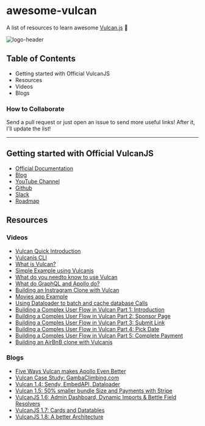 # awesome-vulcan
A list of resources to learn awesome [Vulcan.js](http://vulcanjs.org/) 🖖

![logo-header](https://i.imgur.com/1TKyCAb.png)


## Table of Contents
- Getting started with Official VulcanJS
- Resources
 - Videos
 - Blogs

### How to Collaborate
Send a pull request or just open an issue to send more useful links! After it, I'll update the list!

---

## Getting started with Official VulcanJS
- [Official Documentation](http://docs.vulcanjs.org/)
- [Blog](https://medium.com/vulcanjs)
- [YouTube Channel](https://www.youtube.com/channel/UCGIvQQ6zw7ov2cHgD70HFlA)
- [Github](https://github.com/VulcanJS/Vulcan)
- [Slack](http://slack.telescopeapp.org/)
- [Roadmap](https://trello.com/b/dwPR0LTz/nova-roadmap)

## Resources

### Videos
- [Vulcan Quick Introduction](https://www.youtube.com/watch?v=1is6WDq1sDA)
- [Vulcanjs CLI](https://www.youtube.com/watch?v=e1dTEMyHu_s)
- [What is Vulcan?](https://www.youtube.com/watch?v=uU-cwLKcmnY)
- [Simple Example using Vulcanjs](https://www.youtube.com/watch?v=zG785P8t-RE&t=2s)
- [What do you needto know to use Vulcan](https://www.youtube.com/watch?v=fBh0Xq4855M)
- [What do GraphQL and Apollo do?](https://www.youtube.com/watch?v=1TvGJetukrA)
- [Building an Instragram Clone with Vulcan](https://www.youtube.com/watch?v=qibyA_ReqEQ&t=171s)
- [Movies app Example](https://www.youtube.com/watch?v=4HidaFce6j0)
- [Using Dataloader to batch and cache database Calls](https://www.youtube.com/watch?v=55Ep5KBTIQE)
- [Building a Complex User Flow in Vulcan Part 1: Introduction](https://www.youtube.com/watch?v=4MMILATC9Ds)
- [Building a Comples User Flow in Vulcan Part 2: Sponsor Page](https://www.youtube.com/watch?v=OQ0zOgwj0fk)
- [Building a Comples User Flow in Vulcan Part 3: Submit Link](https://www.youtube.com/watch?v=1N58_LRVZis)
- [Building a Comples User Flow in Vulcan Part 4: Pick Date](https://www.youtube.com/watch?v=wkfx1bypuw0)
- [Building a Comples User Flow in Vulcan Part 5: Complete Payment](https://www.youtube.com/watch?v=jdDPFZTRt0s)
- [Building an AirBnB clone with Vulcanjs](https://www.youtube.com/watch?v=Nl0Fi40Ghh4&list=PLBoa_Q6hVeSx1oP5sFYG63rPs1eDtyNOy)

### Blogs
- [Five Ways Vulcan makes Apollo Even Better](https://blog.vulcanjs.org/five-ways-vulcan-makes-apollo-even-better-c4625dd2288?source=collection_home---6------9----------------)
- [Vulcan Case Study: GambaClimbing.com](https://blog.vulcanjs.org/vulcan-case-study-gambaclimbing-com-a0ec2af8322e?source=collection_home---6------6----------------)
- [Vulcan 1.4: Sendy, EmbedAPI, Dataloader](https://blog.vulcanjs.org/vulcan-1-4-sendy-embedapi-dataloader-and-more-391560f29874?source=collection_home---6------5----------------)
- [Vulcan 1.5: 50% smaller bundle Size and Payments with Stripe](https://blog.vulcanjs.org/vulcan-1-5-50-smaller-bundle-size-and-vulcan-payments-with-stripe-786e300a887c?source=collection_home---6------4----------------)
- [VulcanJS 1.6: Admin Dashboard, Dynamic Imports & Bettle Field Resolvers](https://blog.vulcanjs.org/vulcanjs-1-6-admin-dashboard-dynamic-imports-better-field-resolvers-73121869183d?source=collection_home---6------3----------------)
- [VulcanJS 1.7: Cards and Datatables](https://blog.vulcanjs.org/vulcanjs-1-7-cards-datatables-and-more-79371b504a13?source=collection_home---6------2----------------)
- [VulcanJS 1.8: A better Architecture](https://blog.vulcanjs.org/vulcanjs-1-8-a-better-architecture-2eef7375e6f1?source=collection_home---6------1----------------)
